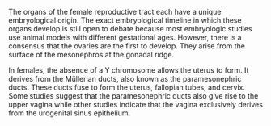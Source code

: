 The organs of the female reproductive tract each have a unique embryological origin. The exact embryological timeline in which these organs develop is still open to debate because most embryologic studies use animal models with different gestational ages. However, there is a consensus that the ovaries are the first to develop. They arise from the surface of the mesonephros at the gonadal ridge.

In females, the absence of a Y chromosome allows the uterus to form. It derives from the Müllerian ducts, also known as the paramesonephric ducts. These ducts fuse to form the uterus, fallopian tubes, and cervix. Some studies suggest that the paramesonephric ducts also give rise to the upper vagina while other studies indicate that the vagina exclusively derives from the urogenital sinus epithelium.